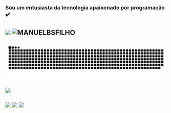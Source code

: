 
### Sou um entusiasta da tecnologia apaixonado por programação ✔️ 
<h2
<a href = "https://api.whatsapp.com/send?phone=5571996521211&text=Como%20vai%3F"><img src="https://img.shields.io/badge/WhatsApp-%23333?style=for-the-badge&logo=whatsapp&logoColor=white" target="_blank"></a>
<img height="30" src="https://komarev.com/ghpvc/?username=MANUELBSFILHO&color=blue" alt="MANUELBSFILHO"/>
 
![Snake animation](https://github.com/manuelbsfilho/manuelbsfilho/blob/output/github-contribution-grid-snake.svg)

<p align = "left">
<img loading="lazy" height="153em" src="http://github-readme-streak-stats.herokuapp.com/?user=manuelbsfilho&amp;theme=radical">
</p>
<img src="https://img.shields.io/badge/HTML-323330?style=for-the-badge&logo=html5&logoColor=white)"</a>
<img src="https://img.shields.io/badge/CSS-323330?&style=for-the-badge&logo=css3&logoColor=white"</a>
<img src="https://img.shields.io/badge/JavaScript-323330?style=for-the-badge&logo=javascript&logoColor=F7DF1E"</a>
</div>
<h2


